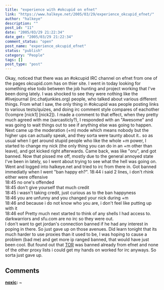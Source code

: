 ```yaml
---
title: "experience with #okcupid on efnet"
link: "https://www.halkeye.net/2005/03/29/experience_okcupid_efnet/"
author: "halkeye"
description: ""
post_id: "11"
date: "2005/03/29 21:22:34"
date_gmt: "2005/03/29 21:22:34"
comment_status: "open"
post_name: "experience_okcupid_efnet"
status: "publish"
category: "People"
tags: []
post_type: "post"
---
```


Okay, noticed that there was an #okcupid IRC channel on efnet from one of the pages okcupid.com has on thier site. I went in today looking for something else todo between the job hunting and project working that I've been doing lately. I was shocked to see they were nothing like the #livejournal (irc.chatjunkies.org) people, who talked about various different things. From what I saw, the only thing in #okcupid was people posting links to various tests/quizes, and doing irc comment style compares of eachother (!compre [nick1] [nick2]). I made a comment to that effect, when they pretty much agreed with me (sarcasticly?), I responded with an "Awesome" and was going to wait things out to see if anything else was going to happen. Next came up the moderation (+m) mode which means nobody but the higher ups can actually speak, and they sorta were taunty about it.. so as usual when I get around stupid people who like the whole +m power, I started to change my nick (the only thing you can do in an +m other than leave), and got kicked right afterwards. Came back, was like "oru", and got banned. Now that pissed me off, mostly due to the general annoyed state I've been in lately, so I went about trying to see what the hell was going on. Went and logged into halkeye.net and tried to irc from there in. Got banned immediatly when I went "ban happy eh?". 18:44 <galimon> i said 2 lines, i don't rhink either were offensive  
18:45 <noxic> no one's offended  
18:45 <noxic> don't give yourself that much credit  
18:45 <galimon> i wasn't taking credit, just curious as to the ban happyness  
18:46 <noxic> you are unfunny and you changed your nick during +m  
18:46 <noxic> and because i do not know who you are, i don't feel like putting up with it  
18:46 <noxic> eof Pretty much next started to think of any shells I had access to. darkwarriors and sfu.com are no irc so they were out.  
I don't want to get jordan's connection banned if he had any interest in poping in there. So just gave up on those avenues. Did learn tonight that its much harder to use proxies than it used to be, I was hoping to cause a problem (bad me) and get more ip ranged banned, that would have just been cool. But found out that [TOR](http://www.torproject.org) was banned already from efnet and none of the other proxy lists i could get my hands on worked for irc anyways. So sorta just gave up.

## Comments

**[noxic](#40 "2005-05-24 04:00:24"):** ~

